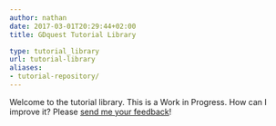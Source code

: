 ```yaml
---
author: nathan
date: 2017-03-01T20:29:44+02:00
title: GDquest Tutorial Library

type: tutorial_library
url: tutorial-library
aliases:
- tutorial-repository/
---
```


<!-- TODO: Sub page like "Krita tutorial series" for SEO -->
<!-- TODO: Page per type of tutorial/category? More like guide to each theme -->
Welcome to the tutorial library. This is a Work in Progress. How can I improve it? Please [send me your feedback](mailto:nathan@gdquest.com)!